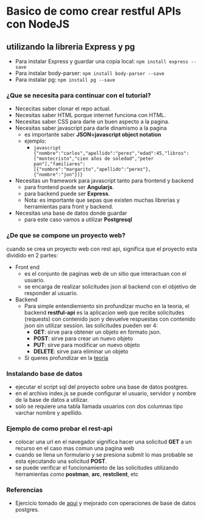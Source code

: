 # Basico de como crear restful APIs con **NodeJS**
## utilizando la libreria **Express** y **pg**
- Para instalar Express y guardar una copia local: ```npm install express --save```
- Para instalar body-parser: ```npm install body-parser --save```
- Para instalar pg: ```npm install pg --save```
### ¿Que se necesita para continuar con el tutorial?
- Nececitas saber clonar el repo actual.
- Necesitas saber HTML porque internet funciona con HTML.
- Necesitas saber CSS para darle un buen aspecto a la pagina.
- Necesitas saber javascript para darle dinamismo a la pagina
  - es importante saber **JSON=javascript object notation**
  - ejemplo:
    - ```javascript {"nombre":"carlos","apellido":"perez","edad":45,"libros":["montecristo","cien años de soledad","peter pan"],"familiares":[{"nombre":"margarito","apellido":"perez"},{"nombre":"jon"}]}```
- Necesitas un framework para javascript tanto para frontend y backend
  - para frontend puede ser **Angularjs**.
  - para backend puede ser **Express**.
  - Nota: es importante que sepas que existen muchas librerias y herramientas para front y backend.
- Necesitas una base de datos donde guardar
  - para este caso vamos a utilizar **Postgresql**
### ¿De que se compone un proyecto web?
cuando se crea un proyecto web con rest api, significa que el proyecto esta dividido en 2 partes:
- Front end
  - es el conjunto de paginas web de un sitio que interactuan con el usuario.
  - se encarga de realizar solicitudes json al backend con el objetivo de responder al usuario.
- Backend
  - Para simple entendiemiento sin profundizar mucho en la teoria, el backend **restful-api** es la aplicacion web que recibe solicitudes (requests) con contenido json y devuelve respuestas con contenido json sin utilizar session. las solicitudes pueden ser 4:
    - **GET**: sirve para obtener un objeto en formato json.
    - **POST**: sirve para crear un nuevo objeto
    - **PUT**: sirve para modificar un nuevo objeto
    - **DELETE**: sirve para eliminar un objeto
  - Si queres profundizar en la [teoria](https://www.ics.uci.edu/~fielding/pubs/dissertation/fielding_dissertation.pdf)
### Instalando base de datos
- ejecutar el script sql del proyecto sobre una base de datos postgres.
- en el archivo index.js se puede configurar el usuario, servidor y nombre de la base de datos a utilizar.
- solo se requiere una tabla llamada usuarios con dos columnas tipo varchar nombre y apellido.
### Ejemplo de como probar el rest-api
- colocar una url en el navegador significa hacer una solicitud **GET** a un recurso en el caso mas comun una pagina web
- cuando se llena un formulario y se presiona submit lo mas probable se esta ejecutando una solicitud **POST**.
- se puede verificar el funcionamiento de las solicitudes utilizando herramientas como **postman**, **arc**, **restclient**, etc
### Referencias
- Ejercicio tomado de [aqui](https://medium.com/@asfo/desarrollando-una-sencilla-api-rest-con-nodejs-y-express-cab0813f7e4b) y mejorado con operaciones de base de datos postgres.